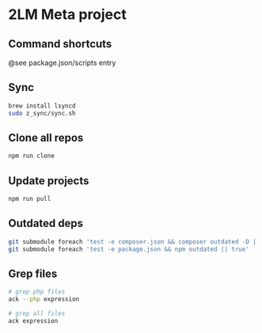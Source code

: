 # 2LM Meta project

## Command shortcuts
@see package.json/scripts entry

## Sync
```bash
brew install lsyncd
sudo z_sync/sync.sh
```

## Clone all repos
```bash
npm run clone
```

## Update projects
```bash
npm run pull
```

## Outdated deps
```bash
git submodule foreach 'test -e composer.json && composer outdated -D || true'
git submodule foreach 'test -e package.json && npm outdated || true'
```

## Grep files
```bash
# grep php files
ack --php expression

# grep all files
ack expression
```
